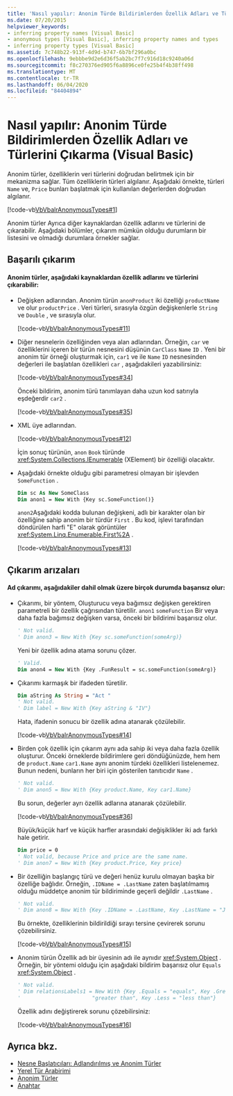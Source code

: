 ```yaml
---
title: 'Nasıl yapılır: Anonim Türde Bildirimlerden Özellik Adları ve Türlerini Çıkarma'
ms.date: 07/20/2015
helpviewer_keywords:
- inferring property names [Visual Basic]
- anonymous types [Visual Basic], inferring property names and types
- inferring property types [Visual Basic]
ms.assetid: 7c748b22-913f-4d9d-b747-6b7bf296a0bc
ms.openlocfilehash: 9ebbbe9d2e6d36f5ab2bc7f7c916d18c9240a06d
ms.sourcegitcommit: f8c270376ed905f6a8896ce0fe25b4f4b38ff498
ms.translationtype: MT
ms.contentlocale: tr-TR
ms.lasthandoff: 06/04/2020
ms.locfileid: "84404894"
---
```

# <a name="how-to-infer-property-names-and-types-in-anonymous-type-declarations-visual-basic"></a>Nasıl yapılır: Anonim Türde Bildirimlerden Özellik Adları ve Türlerini Çıkarma (Visual Basic)

Anonim türler, özelliklerin veri türlerini doğrudan belirtmek için bir mekanizma sağlar. Tüm özelliklerin türleri algılanır. Aşağıdaki örnekte, türleri `Name` ve, `Price` bunları başlatmak için kullanılan değerlerden doğrudan algılanır.

[!code-vb[VbVbalrAnonymousTypes#1](~/samples/snippets/visualbasic/VS_Snippets_VBCSharp/VbVbalrAnonymousTypes/VB/Class1.vb#1)]

Anonim türler Ayrıca diğer kaynaklardan özellik adlarını ve türlerini de çıkarabilir. Aşağıdaki bölümler, çıkarım mümkün olduğu durumların bir listesini ve olmadığı durumlara örnekler sağlar.

## <a name="successful-inference"></a>Başarılı çıkarım

#### <a name="anonymous-types-can-infer-property-names-and-types-from-the-following-sources"></a>Anonim türler, aşağıdaki kaynaklardan özellik adlarını ve türlerini çıkarabilir:

- Değişken adlarından. Anonim türün `anonProduct` iki özelliği `productName` ve olur `productPrice` . Veri türleri, sırasıyla özgün değişkenlerle `String` ve `Double` , ve sırasıyla olur.

  [!code-vb[VbVbalrAnonymousTypes#11](~/samples/snippets/visualbasic/VS_Snippets_VBCSharp/VbVbalrAnonymousTypes/VB/Class1.vb#11)]

- Diğer nesnelerin özelliğinden veya alan adlarından. Örneğin, `car` ve özelliklerini içeren bir türün nesnesini düşünün `CarClass` `Name` `ID` . Yeni bir anonim tür örneği oluşturmak için, `car1` ve ile `Name` `ID` nesnesinden değerleri ile başlatılan özellikleri `car` , aşağıdakileri yazabilirsiniz:

  [!code-vb[VbVbalrAnonymousTypes#34](~/samples/snippets/visualbasic/VS_Snippets_VBCSharp/VbVbalrAnonymousTypes/VB/Class1.vb#34)]

  Önceki bildirim, anonim türü tanımlayan daha uzun kod satırıyla eşdeğerdir `car2` .

  [!code-vb[VbVbalrAnonymousTypes#35](~/samples/snippets/visualbasic/VS_Snippets_VBCSharp/VbVbalrAnonymousTypes/VB/Class1.vb#35)]

- XML üye adlarından.

  [!code-vb[VbVbalrAnonymousTypes#12](~/samples/snippets/visualbasic/VS_Snippets_VBCSharp/VbVbalrAnonymousTypes/VB/Class1.vb#12)]

  İçin sonuç türünün, `anon` `Book` türünde <xref:System.Collections.IEnumerable> (XElement) bir özelliği olacaktır.

- Aşağıdaki örnekte olduğu gibi parametresi olmayan bir işlevden `SomeFunction` .

  ```vb
  Dim sc As New SomeClass
  Dim anon1 = New With {Key sc.SomeFunction()}
  ```

  `anon2`Aşağıdaki kodda bulunan değişkeni, adlı bir karakter olan bir özelliğine sahip anonim bir türdür `First` . Bu kod, işlevi tarafından döndürülen harfi "E" olarak görüntüler <xref:System.Linq.Enumerable.First%2A> .

  [!code-vb[VbVbalrAnonymousTypes#13](~/samples/snippets/visualbasic/VS_Snippets_VBCSharp/VbVbalrAnonymousTypes/VB/Class1.vb#13)]

## <a name="inference-failures"></a>Çıkarım arızaları

#### <a name="name-inference-will-fail-in-many-circumstances-including-the-following"></a>Ad çıkarımı, aşağıdakiler dahil olmak üzere birçok durumda başarısız olur:

- Çıkarımı, bir yöntem, Oluşturucu veya bağımsız değişken gerektiren parametreli bir özellik çağrısından türetilir. `anon1` `someFunction` Bir veya daha fazla bağımsız değişken varsa, önceki bir bildirimi başarısız olur.

  ```vb
  ' Not valid.
  ' Dim anon3 = New With {Key sc.someFunction(someArg)}
  ```

  Yeni bir özellik adına atama sorunu çözer.

  ```vb
  ' Valid.
  Dim anon4 = New With {Key .FunResult = sc.someFunction(someArg)}
  ```

- Çıkarımı karmaşık bir ifadeden türetilir.

  ```vb
  Dim aString As String = "Act "
  ' Not valid.
  ' Dim label = New With {Key aString & "IV"}
  ```

  Hata, ifadenin sonucu bir özellik adına atanarak çözülebilir.

  [!code-vb[VbVbalrAnonymousTypes#14](~/samples/snippets/visualbasic/VS_Snippets_VBCSharp/VbVbalrAnonymousTypes/VB/Class1.vb#14)]

- Birden çok özellik için çıkarım aynı ada sahip iki veya daha fazla özellik oluşturur. Önceki örneklerde bildirimlere geri döndüğünüzde, hem hem de `product.Name` `car1.Name` aynı anonim türdeki özellikleri listelenemez. Bunun nedeni, bunların her biri için gösterilen tanıtıcıdır `Name` .

  ```vb
  ' Not valid.
  ' Dim anon5 = New With {Key product.Name, Key car1.Name}
  ```

  Bu sorun, değerler ayrı özellik adlarına atanarak çözülebilir.

  [!code-vb[VbVbalrAnonymousTypes#36](~/samples/snippets/visualbasic/VS_Snippets_VBCSharp/VbVbalrAnonymousTypes/VB/Class1.vb#36)]

  Büyük/küçük harf ve küçük harfler arasındaki değişiklikler iki adı farklı hale getirir.

  ```vb
  Dim price = 0
  ' Not valid, because Price and price are the same name.
  ' Dim anon7 = New With {Key product.Price, Key price}
  ```

- Bir özelliğin başlangıç türü ve değeri henüz kurulu olmayan başka bir özelliğe bağlıdır. Örneğin, `.IDName = .LastName` zaten başlatılmamış olduğu müddetçe anonim tür bildiriminde geçerli değildir `.LastName` .

  ```vb
  ' Not valid.
  ' Dim anon8 = New With {Key .IDName = .LastName, Key .LastName = "Jones"}
  ```

  Bu örnekte, özelliklerinin bildirildiği sırayı tersine çevirerek sorunu çözebilirsiniz.

  [!code-vb[VbVbalrAnonymousTypes#15](~/samples/snippets/visualbasic/VS_Snippets_VBCSharp/VbVbalrAnonymousTypes/VB/Class1.vb#15)]

- Anonim türün Özellik adı bir üyesinin adı ile aynıdır <xref:System.Object> . Örneğin, bir yöntemi olduğu için aşağıdaki bildirim başarısız olur `Equals` <xref:System.Object> .

  ```vb
  ' Not valid.
  ' Dim relationsLabels1 = New With {Key .Equals = "equals", Key .Greater = _
  '                       "greater than", Key .Less = "less than"}
  ```

  Özellik adını değiştirerek sorunu çözebilirsiniz:

  [!code-vb[VbVbalrAnonymousTypes#16](~/samples/snippets/visualbasic/VS_Snippets_VBCSharp/VbVbalrAnonymousTypes/VB/Class1.vb#16)]

## <a name="see-also"></a>Ayrıca bkz.

- [Nesne Başlatıcıları: Adlandırılmış ve Anonim Türler](object-initializers-named-and-anonymous-types.md)
- [Yerel Tür Arabirimi](../variables/local-type-inference.md)
- [Anonim Türler](anonymous-types.md)
- [Anahtar](../../../language-reference/modifiers/key.md)
